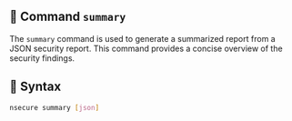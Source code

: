 ## 📝 Command `summary`

The `summary` command is used to generate a summarized report from a JSON security report. This command provides a concise overview of the security findings.

## 📜 Syntax

```bash
nsecure summary [json]
```
